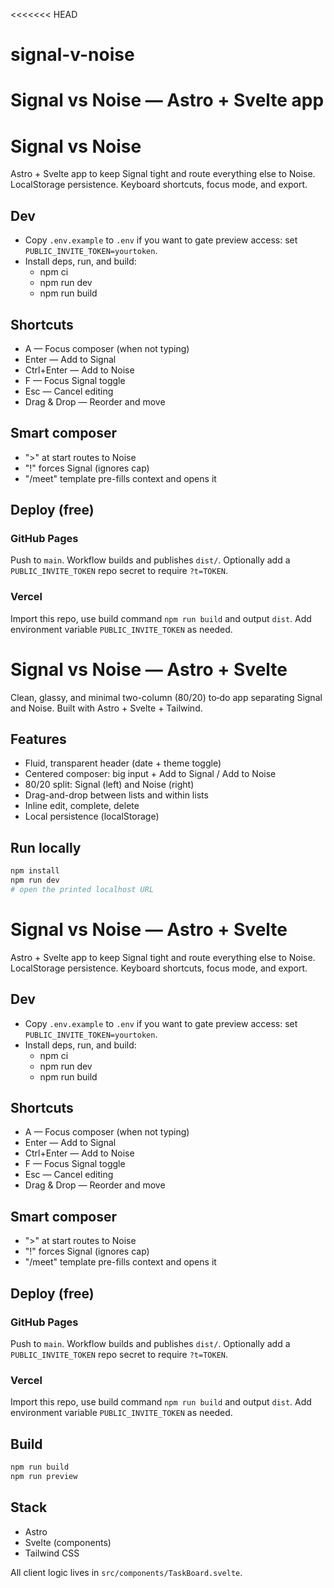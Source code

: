 <<<<<<< HEAD
# signal-v-noise
Signal vs Noise — Astro + Svelte app
=======
# Signal vs Noise

Astro + Svelte app to keep Signal tight and route everything else to Noise. LocalStorage persistence. Keyboard shortcuts, focus mode, and export.

## Dev

- Copy `.env.example` to `.env` if you want to gate preview access: set `PUBLIC_INVITE_TOKEN=yourtoken`.
- Install deps, run, and build:
  - npm ci
  - npm run dev
  - npm run build

## Shortcuts

- A — Focus composer (when not typing)
- Enter — Add to Signal
- Ctrl+Enter — Add to Noise
- F — Focus Signal toggle
- Esc — Cancel editing
- Drag & Drop — Reorder and move

## Smart composer

- ">" at start routes to Noise
- "!" forces Signal (ignores cap)
- "/meet" template pre-fills context and opens it

## Deploy (free)

### GitHub Pages

Push to `main`. Workflow builds and publishes `dist/`. Optionally add a `PUBLIC_INVITE_TOKEN` repo secret to require `?t=TOKEN`.

### Vercel

Import this repo, use build command `npm run build` and output `dist`. Add environment variable `PUBLIC_INVITE_TOKEN` as needed.
# Signal vs Noise — Astro + Svelte

Clean, glassy, and minimal two-column (80/20) to‑do app separating Signal and Noise. Built with Astro + Svelte + Tailwind.

## Features
- Fluid, transparent header (date + theme toggle)
- Centered composer: big input + Add to Signal / Add to Noise
- 80/20 split: Signal (left) and Noise (right)
- Drag-and-drop between lists and within lists
- Inline edit, complete, delete
- Local persistence (localStorage)

## Run locally
```bash
npm install
npm run dev
# open the printed localhost URL
```

# Signal vs Noise — Astro + Svelte

Astro + Svelte app to keep Signal tight and route everything else to Noise. LocalStorage persistence. Keyboard shortcuts, focus mode, and export.

## Dev

- Copy `.env.example` to `.env` if you want to gate preview access: set `PUBLIC_INVITE_TOKEN=yourtoken`.
- Install deps, run, and build:
  - npm ci
  - npm run dev
  - npm run build

## Shortcuts

- A — Focus composer (when not typing)
- Enter — Add to Signal
- Ctrl+Enter — Add to Noise
- F — Focus Signal toggle
- Esc — Cancel editing
- Drag & Drop — Reorder and move

## Smart composer

- ">" at start routes to Noise
- "!" forces Signal (ignores cap)
- "/meet" template pre-fills context and opens it

## Deploy (free)

### GitHub Pages

Push to `main`. Workflow builds and publishes `dist/`. Optionally add a `PUBLIC_INVITE_TOKEN` repo secret to require `?t=TOKEN`.

### Vercel

Import this repo, use build command `npm run build` and output `dist`. Add environment variable `PUBLIC_INVITE_TOKEN` as needed.

## Build
```bash
npm run build
npm run preview
```

## Stack
- Astro
- Svelte (components)
- Tailwind CSS

All client logic lives in `src/components/TaskBoard.svelte`.
